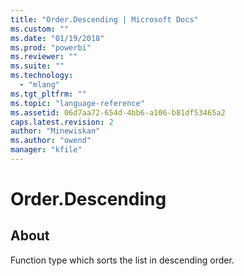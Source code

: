 ```yaml
---
title: "Order.Descending | Microsoft Docs"
ms.custom: ""
ms.date: "01/19/2018"
ms.prod: "powerbi"
ms.reviewer: ""
ms.suite: ""
ms.technology: 
  - "mlang"
ms.tgt_pltfrm: ""
ms.topic: "language-reference"
ms.assetid: 06d7aa72-654d-4bb6-a106-b81df53465a2
caps.latest.revision: 2
author: "Minewiskan"
ms.author: "owend"
manager: "kfile"
---
```

# Order.Descending
## About
Function type which sorts the list in descending order.

